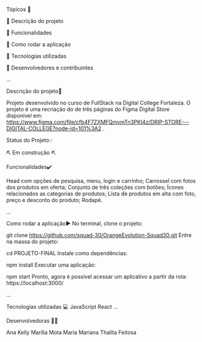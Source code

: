 Tópicos 🔵

🔹 Descrição do projeto

🔹 Funcionalidades

🔹 Como rodar a aplicação

🔹 Tecnologias utilizadas 

🔹 Desenvolvedores e contribuintes

...

Descrição do projeto📃

Projeto desenvolvido no curso de FullStack na Digital College Fortaleza. O projeto é uma recriação do de três páginas do Figma Digital Store disponível em: https://www.figma.com/file/cfb4F7ZXMFQmvmTn3PKI4z/DRIP-STORE---DIGITAL-COLLEGE?node-id=101%3A2 .

Status do Projeto💡

⛏️ Em construção ⛏️

Funcionalidades✔️

Head com opções de pesquisa, menu, login e carrinho;
Carrossel com fotos dos produtos em oferta;
Conjunto de três coleções com botões;
Ícones relacionados as categorias de produtos;
Lista de produtos em alta com foto, preço e desconto do produto;
Rodapé.

...

Como rodar a aplicação▶️
No terminal, clone o projeto:

git clone https://github.com/squad-30/OrangeEvolution-Squad30.git
Entre na massa do projeto:

cd PROJETO-FINAL
Instale como dependências:

npm install
Executar uma aplicação:

npm start
Pronto, agora é possível acessar um aplicativo a partir da rota: https://localhost:3000/

...

Tecnologias utilizadas 💻
JavaScript
React 
...

Desenvolvedoras 👩‍💻

Ana Kelly 
Marília Mota
Maria Mariana
Thalita Feitosa
